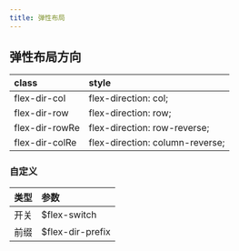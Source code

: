 ```yaml
---
title: 弹性布局
---
```


## 弹性布局方向

| class          | style                           |
| :------------- | :------------------------------ |
| flex-dir-col   | flex-direction: col;            |
| flex-dir-row   | flex-direction: row;            |
| flex-dir-rowRe | flex-direction: row-reverse;    |
| flex-dir-colRe | flex-direction: column-reverse; |

### 自定义

| 类型 | 参数             |
| :--- | :--------------- |
| 开关 | $flex-switch     |
| 前缀 | $flex-dir-prefix |
